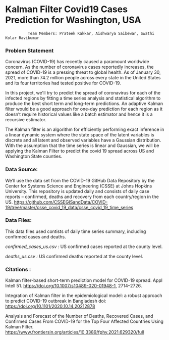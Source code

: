 # Kalman Filter Covid19 Cases Prediction for Washington, USA

              Team Members: Prateek Kakkar, Aishwarya Saibewar, Swathi Kolar Ravikumar


### Problem Statement

Coronavirus (COVID-19) has recently caused a paramount worldwide concern. As the number of coronavirus cases reportedly increases, the spread of COVID-19 is a pressing threat to global health. As of January 30, 2021, more than 74.2 million people across every state in the United States and its four territories had tested positive for COVID-19.

In this project, we'll try to predict the spread of coronavirus for each of the infected regions by fitting a time series analysis and statistical algorithm to produce the best short term and long-term predictions. An adaptive Kalman filter would be a good approach for one-day prediction for each region as it doesn’t require historical values like a batch estimator and hence it is a recursive estimator. 

The Kalman filter is an algorithm for efficiently performing exact inference in a linear dynamic system where the state space of the latent variables is discrete and all latent and observed variables have a Gaussian distribution. With the assumption that the time series is linear and Gaussian, we will be applying the Kalman Filter to predict the covid 19 spread across US and Washington State counties.


### Data Source:
We’ll use the data set from the COVID-19 GitHub Data Repository by the Center for Systems Science and Engineering (CSSE) at Johns Hopkins University. This repository is updated daily and consists of daily case reports – confirmed, deaths and recovery from each country/region in the US.
https://github.com/CSSEGISandData/COVID-19/tree/master/csse_covid_19_data/csse_covid_19_time_series


### Data Files:

This data files used contists of daily time series summary, including confirmed cases and deaths.

*confirmed_cases_us.csv :* US confirmed cases reported at the county level.

*deaths_us.csv :* US confirmed deaths reported at the county level.


### Citations :

Kalman filter-based short-term prediction model for COVID-19 spread. Appl Intell 51. https://doi.org/10.1007/s10489-020-01948-1, 2714–2726.

Integration of Kalman filter in the epidemiological model: a robust approach to predict COVID-19 outbreak in Bangladesh doi: https://doi.org/10.1101/2020.10.14.20212878

Analysis and Forecast of the Number of Deaths, Recovered Cases, and Confirmed Cases From COVID-19 for the Top Four Affected Countries Using Kalman Filter. https://www.frontiersin.org/articles/10.3389/fphy.2021.629320/full

